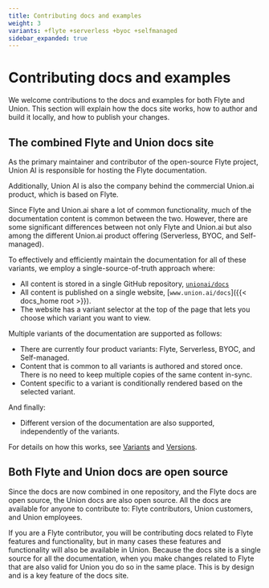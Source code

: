 ```yaml
---
title: Contributing docs and examples
weight: 3
variants: +flyte +serverless +byoc +selfmanaged
sidebar_expanded: true
---
```


# Contributing docs and examples

We welcome contributions to the docs and examples for both Flyte and Union.
This section will explain how the docs site works, how to author and build it locally, and how to publish your changes.

## The combined Flyte and Union docs site

As the primary maintainer and contributor of the open-source Flyte project, Union AI is responsible for hosting the Flyte documentation.

Additionally, Union AI is also the company behind the commercial Union.ai product, which is based on Flyte.

Since Flyte and Union.ai share a lot of common functionality, much of the documentation content is common between the two.
However, there are some significant differences between not only Flyte and Union.ai but also among the different Union.ai product offering (Serverless, BYOC, and Self-managed).

To effectively and efficiently maintain the documentation for all of these variants, we employ a single-source-of-truth approach where:

* All content is stored in a single GitHub repository, [`unionai/docs`](https://github.com/unionai/docs)
* All content is published on a single website, [`www.union.ai/docs`]({{< docs_home root >}}).
* The website has a variant selector at the top of the page that lets you choose which variant you want to view.

Multiple variants of the documentation are supported as follows:

* There are currently four product variants: Flyte, Serverless, BYOC, and Self-managed.
* Content that is common to all variants is authored and stored once. There is no need to keep multiple copies of the same content in-sync.
* Content specific to a variant is conditionally rendered based on the selected variant.

And finally:

* Different version of the documentation are also supported, independently of the variants.

For details on how this works, see [Variants](./variants.md) and [Versions](./versions.md).

## Both Flyte and Union docs are open source

Since the docs are now combined in one repository, and the Flyte docs are open source, the Union docs are also open source.
All the docs are available for anyone to contribute to: Flyte contributors, Union customers, and Union employees.

If you are a Flyte contributor, you will be contributing docs related to Flyte features and functionality, but in many cases these features and functionality will also be available in Union.
Because the docs site is a single source for all the documentation, when you make changes related to Flyte that are also valid for Union you do so in the same place.
This is by design and is a key feature of the docs site.
